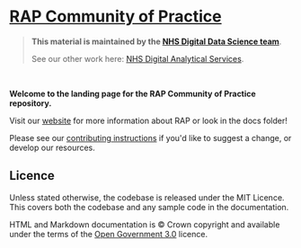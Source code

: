 # [RAP Community of Practice](https://NHSDigital.github.io/rap-community-of-practice/)

> **This material is maintained by the [NHS Digital Data Science team](mailto:datascience@nhs.net)**.
>
> See our other work here: [NHS Digital Analytical Services](https://github.com/NHSDigital/data-analytics-services).

<br>

**Welcome to the landing page for the RAP Community of Practice repository.**

Visit our [website](https://NHSDigital.github.io/rap-community-of-practice/) for more information about RAP or look in the docs folder!

Please see our [contributing instructions][1] if you'd like to suggest a change, or develop our resources.

## Licence

Unless stated otherwise, the codebase is released under the MIT Licence. This covers both the codebase and any sample code in the documentation.

HTML and Markdown documentation is © Crown copyright and available under the terms of the [Open Government 3.0](https://www.nationalarchives.gov.uk/doc/open-government-licence/version/3/) licence.

[1]: ./CONTRIBUTE.md
